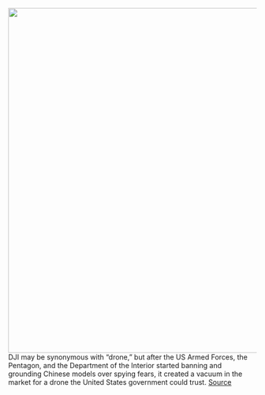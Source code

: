 <img src='https://cdn.vox-cdn.com/thumbor/iRtVZK3IcTl2Yi_Uq292Uc7KEe4=/0x0:1200x628/1200x800/filters:focal(504x218:696x410)/cdn.vox-cdn.com/uploads/chorus_image/image/67231539/hadron_cscphoto_07851jpg.0.jpg' width='700px' /><br/>
DJI may be synonymous with “drone,” but after the US Armed Forces, the Pentagon, and the Department of the Interior started banning and grounding Chinese models over spying fears, it created a vacuum in the market for a drone the United States government could trust.
<a href='https://www.theverge.com/2020/8/20/21376917/drone-us-government-approved-dod-diu-uas-blue-china'> Source <a/>